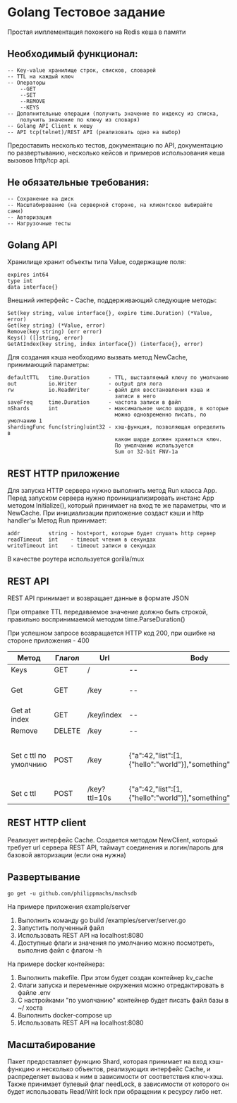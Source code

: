 # Golang Тестовое задание

Простая имплементация похожего на Redis кеша в памяти

## Необходимый функционал:
```
-- Key-value хранилище строк, списков, словарей
-- TTL на каждый ключ
-- Операторы
    --GET
    --SET
    --REMOVE
    --KEYS
-- Дополнительные операции (получить значение по индексу из списка,
    получить значение по ключу из словаря)
-- Golang API Client к кешу
-- API tcp(telnet)/REST API (реализовать одно на выбор)
```
Предоставить несколько тестов, документацию по API,
документацию по развертыванию, несколько кейсов
и примеров использования кеша вызовов http/tcp api.

## Не обязательные требования:
```
-- Сохранение на диск
-- Масштабирование (на серверной стороне, на клиентское выбирайте сами)
-- Авторизация
-- Нагрузочные тесты
```

## Golang API
Хранилище хранит объекты типа Value, содержащие поля:
```
expires int64
type int
data interface{}
```
Внешний интерфейс - Cache, поддерживающий следующие методы:
```
Set(key string, value interface{}, expire time.Duration) (*Value, error)
Get(key string) (*Value, error)
Remove(key string) (err error)
Keys() ([]string, error)
GetAtIndex(key string, index interface{}) (interface{}, error)
```
Для создания кэша необходимо вызвать метод NewCache,
принимающий параметры:
```
defaultTTL   time.Duration      - TTL, выставляемый ключу по умолчанию
out          io.Writer          - output для лога
rw           io.ReadWriter      - файл для восстановления кэша и
                                  записи в него
saveFreq     time.Duration      - частота записи в файл
nShards      int                - максимальное число шардов, в которые
                                  можно одновременно писать, по умолчанию 1
shardingFunc func(string)uint32 - хэш-функция, позволяющая определить в
                                  каком шарде должен храниться ключ.
                                  По умолчанию используется
                                  Sum от 32-bit FNV-1a
```
## REST HTTP приложение
Для запуска HTTP сервера нужно выполнить метод Run класса App.
Перед запуском сервера нужно проинициализировать инстанс App методом
Initialize(), который принимает на вход те же параметры, что и NewCache.
При инициализации приложение создаст кэши и http handler'ы
Метод Run принимает:
```
addr         string - host+port, которые будет слушать http сервер
readTimeout  int    - timeout чтения в секундах
writeTimeout int    - timeout записи в секундах
```
В качестве роутера используется gorilla/mux
## REST API
REST API принимает и возвращает данные в формате JSON

При отправке TTL передаваемое значение должно быть строкой, правильно
воспринимаемой методом time.ParseDuration()

При успешном запросе возвращается HTTP код 200, при ошибке на стороне
приложения - 400

| Метод                 | Глагол | Url          | Body                                                         | Пример успешного ответаa                                                                | Пример ошибки                                                    |
|-----------------------|--------|--------------|--------------------------------------------------------------|-----------------------------------------------------------------------------------------|------------------------------------------------------------------|
| Keys                  | GET    | /            | --                                                           | ["string","map","my_key"]                                                               | --                                                               |
| Get                   | GET    | /key         | --                                                           | {"type": 1,"data": [1,"string",{"map": "of_something"},0.2,null,["nested","list",42,]]} | {"error": "key not found"}                                       |
| Get at index          | GET    | /key/index   | --                                                           | {"inner": {"one_more": {"key": "value"}}}                                               | {"error": "cant get item at index"}                              |
| Remove                | DELETE | /key         | --                                                           | "OK"                                                                                    | --                                                               |
| Set с ttl по умолчнию | POST   | /key         | {"a":42,"list":[1,{"hello":"world"}],"something":"anything"} | {"type":2,"data":{"a":42,"list":[1,{"hello":"world"}],"something":"anything"}}          | {"error":"invalid character 'a' looking for beginning of value"} |
| Set с ttl             | POST   | /key?ttl=10s | {"a":42,"list":[1,{"hello":"world"}],"something":"anything"} | {"type":2,"data":{"a":42,"list":[1,{"hello":"world"}],"something":"anything"}}          | {"error":"Malformed duration"}                                   |

## REST HTTP client
Реализует интерфейс Cache. Создается методом NewClient, который требует url сервера
REST API, таймаут соединения и логин/пароль для базовой авторизации (если она нужна)
## Развертывание
```
go get -u github.com/philippmachs/machsdb
```
На примере приложения example/server
1. Выполнить команду go build /examples/server/server.go
2. Запустить полученный файл
3. Использовать REST API на localhost:8080
4. Доступные флаги и значения по умолчанию можно посмотреть, выполнив файл с флагом -h

На примере docker контейнера:
1. Выполнить makefile. При этом будет создан контейнер kv_cache
2. Флаги запуска и переменные окружения можно отредактировать в файле .env
3. С настройками "по умолчанию" контейнер будет писать файл базы в ~/ хоста
4. Выполнить docker-compose up
5. Использовать REST API на localhost:8080
## Масштабирование
Пакет предоставляет функцию Shard, которая принимает на вход хэш-функцию
 и несколько объектов, реализующих интерфейс Cache, и распределяет
 вызова к ним в зависимости от соответствия ключ-хэш. Также принимает
 булевый флаг needLock, в зависимости от которого он будет использовать
 Read/Writ lock при обращении к ресурсу либо нет.

